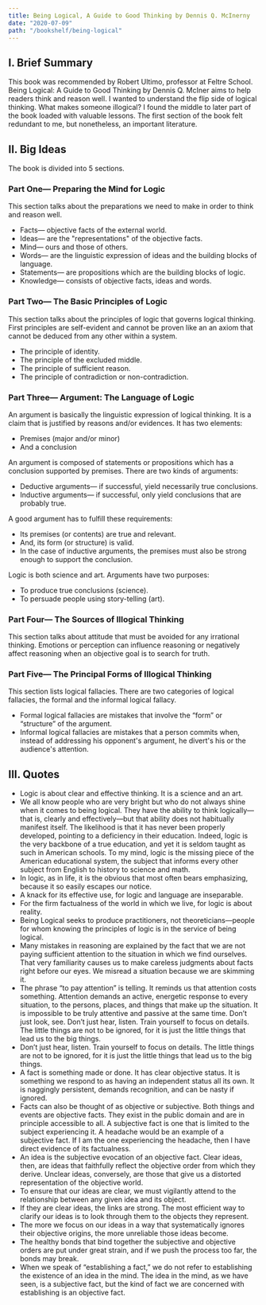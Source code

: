```yaml
---
title: Being Logical, A Guide to Good Thinking by Dennis Q. McInerny
date: "2020-07-09"
path: "/bookshelf/being-logical"
---
```


## I. Brief Summary

This book was recommended by Robert Ultimo, professor at Feltre School. Being Logical: A Guide to Good Thinking by Dennis Q. McIner aims to help readers think and reason well. I wanted to understand the flip side of logical thinking. What makes someone illogical? I found the middle to later part of the book loaded with valuable lessons. The first section of the book felt redundant to me, but nonetheless, an important literature.

## II. Big Ideas

The book is divided into 5 sections.

### Part One— Preparing the Mind for Logic
This section talks about the preparations we need to make in order to think and reason well.
* Facts— objective facts of the external world.
* Ideas— are the "representations" of the objective facts.
* Mind— ours and those of others.
* Words— are the linguistic expression of ideas and the building blocks of language.
* Statements— are propositions which are the building blocks of logic.
* Knowledge— consists of objective facts, ideas and words.

### Part Two— The Basic Principles of Logic
This section talks about the principles of logic that governs logical thinking. First principles are self-evident and cannot be proven like an an axiom that cannot be deduced from any other within a system.

* The principle of identity.
* The principle of the excluded middle.
* The principle of sufficient reason.
* The principle of contradiction or non-contradiction.

### Part Three— Argument: The Language of Logic
An argument is basically the linguistic expression of logical thinking. It is a claim that is justified by reasons and/or evidences. It has two elements:
* Premises (major and/or minor)
* And a conclusion

An argument is composed of statements or propositions which has a conclusion supported by premises. There are two kinds of arguments:

* Deductive arguments— if successful, yield necessarily true conclusions.
* Inductive arguments— if successful, only yield conclusions that are probably true.

A good argument has to fulfill these requirements:
* Its premises (or contents) are true and relevant.
* And, its form (or structure) is valid.
* In the case of inductive arguments, the premises must also be strong enough to support the conclusion.

Logic is both science and art. Arguments have two purposes:
* To produce true conclusions (science).
* To persuade people using story-telling (art).

### Part Four— The Sources of Illogical Thinking
This section talks about attitude that must be avoided for any irrational thinking. Emotions or perception can influence reasoning or negatively affect reasoning when an objective goal is to search for truth.

### Part Five— The Principal Forms of Illogical Thinking
This section lists logical fallacies. There are two categories of logical fallacies, the formal and the informal logical fallacy.

* Formal logical fallacies are mistakes that involve the “form” or “structure” of the argument.
* Informal logical fallacies are mistakes that a person commits when, instead of addressing his opponent's argument, he divert's his or the audience's attention.

## III. Quotes
- Logic is about clear and effective thinking. It is a science and an art.
- We all know people who are very bright but who do not always shine when it comes to being logical. They have the ability to think logically—that is, clearly and effectively—but that ability does not habitually manifest itself. The likelihood is that it has never been properly developed, pointing to a deficiency in their education. Indeed, logic is the very backbone of a true education, and yet it is seldom taught as such in American schools. To my mind, logic is the missing piece of the American educational system, the subject that informs every other subject from English to history to science and math.
- In logic, as in life, it is the obvious that most often bears emphasizing, because it so easily escapes our notice.
- A knack for its effective use, for logic and language are inseparable.
- For the firm factualness of the world in which we live, for logic is about reality.
- Being Logical seeks to produce practitioners, not theoreticians—people for whom knowing the principles of logic is in the service of being logical.
- Many mistakes in reasoning are explained by the fact that we are not paying sufficient attention to the situation in which we find ourselves. That very familiarity causes us to make careless judgments about facts right before our eyes. We misread a situation because we are skimming it.
- The phrase “to pay attention” is telling. It reminds us that attention costs something. Attention demands an active, energetic response to every situation, to the persons, places, and things that make up the situation. It is impossible to be truly attentive and passive at the same time. Don’t just look, see. Don’t just hear, listen. Train yourself to focus on details. The little things are not to be ignored, for it is just the little things that lead us to the big things.
- Don’t just hear, listen. Train yourself to focus on details. The little things are not to be ignored, for it is just the little things that lead us to the big things.
- A fact is something made or done. It has clear objective status. It is something we respond to as having an independent status all its own. It is naggingly persistent, demands recognition, and can be nasty if ignored.
- Facts can also be thought of as objective or subjective. Both things and events are objective facts. They exist in the public domain and are in principle accessible to all. A subjective fact is one that is limited to the subject experiencing it. A headache would be an example of a subjective fact. If I am the one experiencing the headache, then I have direct evidence of its factualness.
- An idea is the subjective evocation of an objective fact. Clear ideas, then, are ideas that faithfully reflect the objective order from which they derive. Unclear ideas, conversely, are those that give us a distorted representation of the objective world.
- To ensure that our ideas are clear, we must vigilantly attend to the relationship between any given idea and its object. 
- If they are clear ideas, the links are strong. The most efficient way to clarify our ideas is to look through them to the objects they represent.
- The more we focus on our ideas in a way that systematically ignores their objective origins, the more unreliable those ideas become.
- The healthy bonds that bind together the subjective and objective orders are put under great strain, and if we push the process too far, the bonds may break.
- When we speak of “establishing a fact,” we do not refer to establishing the existence of an idea in the mind. The idea in the mind, as we have seen, is a subjective fact, but the kind of fact we are concerned with establishing is an objective fact.